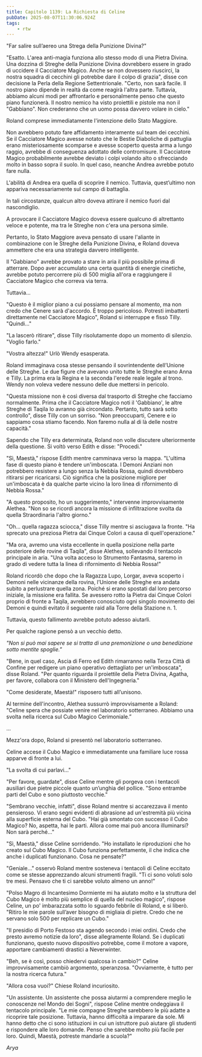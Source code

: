 ```yaml
---
title: Capitolo 1139: La Richiesta di Celine
pubDate: 2025-08-07T11:30:06.924Z
tags:
    - rtw
---
```





















"Far salire sull’aereo una Strega della Punizione Divina?"






"Esatto. L'area anti-magia funziona allo stesso modo di una Pietra Divina. Una dozzina di Streghe della Punizione Divina dovrebbero essere in grado di uccidere il Cacciatore Magico. Anche se non dovessero riuscirci, la nostra squadra di cecchini gli potrebbe dare il colpo di grazia", disse con decisione la Perla della Regione Settentrionale. "Certo, non sarà facile. Il nostro piano dipende in realtà da come reagirà l'altra parte. Tuttavia, abbiamo alcuni modi per affrontarlo e personalmente penso che questo piano funzionerà. Il nostro nemico ha visto proiettili e pistole ma non il "Gabbiano". Non crederanno che un uomo possa davvero volare in cielo."






Roland comprese immediatamente l'intenzione dello Stato Maggiore.






Non avrebbero potuto fare affidamento interamente sul team dei cecchini. Se il Cacciatore Magico avesse notato che le Bestie Diaboliche di pattuglia erano misteriosamente scomparse e avesse scoperto questa arma a lungo raggio, avrebbe di conseguenza adottato delle contromisure. Il Cacciatore Magico probabilmente avrebbe deviato i colpi volando alto o sfrecciando molto in basso sopra il suolo. In quel caso, neanche Andrea avrebbe potuto fare nulla.






L'abilità di Andrea era quella di scoprire il nemico. Tuttavia, quest’ultimo non appariva necessariamente sul campo di battaglia.






In tali circostanze, qualcun altro doveva attirare il nemico fuori dal nascondiglio.






A provocare il Cacciatore Magico doveva essere qualcuno di altrettanto veloce e potente, ma tra le Streghe non c'era una persona simile.






Pertanto, lo Stato Maggiore aveva pensato di usare l'aliante in combinazione con le Streghe della Punizione Divina, e Roland doveva ammettere che era una strategia davvero intelligente.






Il "Gabbiano" avrebbe provato a stare in aria il più possibile prima di atterrare. Dopo aver accumulato una certa quantità di energie cinetiche, avrebbe potuto percorrere più di 500 miglia all'ora e raggiungere il Cacciatore Magico che correva via terra.






Tuttavia...






"Questo è il miglior piano a cui possiamo pensare al momento, ma non credo che Cenere sarà d'accordo. È troppo pericoloso. Potresti imbatterti direttamente nel Cacciatore Magico", Roland si interruppe e fissò Tilly. "Quindi..."






"La lascerò ritirare", disse Tilly risolutamente dopo un momento di silenzio. "Voglio farlo."






"Vostra altezza!" Urlò Wendy esasperata.






Roland immaginava cosa stesse pensando il sovrintendente dell’Unione delle Streghe. Le due figure che avevano unito tutte le Streghe erano Anna e Tilly. La prima era la Regina e la seconda l'erede reale legale al trono. Wendy non voleva vedere nessuno delle due mettersi in pericolo.






"Questa missione non è così diversa dal trasporto di Streghe che facciamo normalmente. Prima che il Cacciatore Magico noti il 'Gabbiano', le altre Streghe di Taqila lo avranno già circondato. Pertanto, tutto sarà sotto controllo", disse Tilly con un sorriso. "Non preoccuparti, Cenere e io sappiamo cosa stiamo facendo. Non faremo nulla al di là delle nostre capacità."






Sapendo che Tilly era determinata, Roland non volle discutere ulteriormente della questione. Si voltò verso Edith e disse: "Procedi."






"Sì, Maestà," rispose Edith mentre camminava verso la mappa. "L'ultima fase di questo piano è tendere un'imboscata. I Demoni Anziani non potrebbero resistere a lungo senza la Nebbia Rossa, quindi dovrebbero ritirarsi per ricaricarsi. Ciò significa che la posizione migliore per un'imboscata è da qualche parte vicino la loro linea di rifornimento di Nebbia Rossa."






"A questo proposito, ho un suggerimento," intervenne improvvisamente Alethea. "Non so se ricordi ancora la missione di infiltrazione svolta da quella Straordinaria l'altro giorno."






"Oh... quella ragazza sciocca," disse Tilly mentre si asciugava la fronte. "Ha sprecato una preziosa Pietra dai Cinque Colori a causa di quell'operazione."






"Ma ora, avremo una vista eccellente in quella posizione nella parte posteriore delle rovine di Taqila", disse Alethea, sollevando il tentacolo principale in aria. "Una volta acceso lo Strumento Fantasma, saremo in grado di vedere tutta la linea di rifornimento di Nebbia Rossa!"






Roland ricordò che dopo che la Ragazza Lupo, Lorgar, aveva scoperto i Demoni nelle vicinanze della rovina, l’Unione delle Streghe era andata subito a perlustrare quella zona. Poiché si erano spostati dal loro percorso iniziale, la missione era fallita. Se avessero rotto la Pietra dai Cinque Colori proprio di fronte a Taqila, avrebbero conosciuto ogni singolo movimento dei Demoni e quindi evitato il seguente raid alla Torre della Stazione n. 1.






Tuttavia, questo fallimento avrebbe potuto adesso aiutarli.






Per qualche ragione pensò a un vecchio detto.






<em>"Non si può mai sapere se si tratta di una premonizione o una benedizione sotto mentite spoglie."</em>






"Bene, in quel caso, Ascia di Ferro ed Edith rimarranno nella Terza Città di Confine per redigere un piano operativo dettagliato per un'imboscata", disse Roland. "Per quanto riguarda il proiettile della Pietra Divina, Agatha, per favore, collabora con il Ministero dell'Ingegneria."






"Come desiderate, Maestà!" risposero tutti all’unisono.






Al termine dell'incontro, Alethea sussurrò improvvisamente a Roland: "Celine spera che possiate venire nel laboratorio sotterraneo. Abbiamo una svolta nella ricerca sul Cubo Magico Cerimoniale.”






...






Mezz'ora dopo, Roland si presentò nel laboratorio sotterraneo.






Celine accese il Cubo Magico e immediatamente una familiare luce rossa apparve di fronte a lui.






"La svolta di cui parlavi..."






"Per favore, guardate", disse Celine mentre gli porgeva con i tentacoli ausiliari due pietre piccole quanto un’unghia del pollice. "Sono entrambe parti del Cubo e sono piuttosto vecchie."






"Sembrano vecchie, infatti", disse Roland mentre si accarezzava il mento pensieroso. Vi erano segni evidenti di abrasione ad un'estremità più vicina alla superficie esterna del Cubo. "Hai già smontato con successo il Cubo Magico? No, aspetta, hai le parti. Allora come mai può ancora illuminarsi? Non sarà perché..."






"Sì, Maestà," disse Celine sorridendo. "Ho installato le riproduzioni che ho creato sul Cubo Magico. Il Cubo funziona perfettamente, il che indica che anche i duplicati funzionano. Cosa ne pensate?"






"Geniale..." osservò Roland mentre sosteneva i tentacoli di Celine eccitato come se stesse apprezzando alcuni strumenti fragili. "Ti ci sono voluti solo tre mesi. Pensavo che ti ci sarebbe voluto almeno un anno!"






"Polso Magro di Incantesimo Dormiente mi ha aiutato molto e la struttura del Cubo Magico è molto più semplice di quella del nucleo magico", rispose Celine, un po' imbarazzata sotto lo sguardo febbrile di Roland, e si liberò. "Ritiro le mie parole sull’aver bisogno di migliaia di pietre. Credo che ne servano solo 500 per replicare un Cubo."






"Il presidio di Porto Festoso sta agendo secondo i miei ordini. Credo che presto avremo notizie da loro", disse allegramente Roland. Se i duplicati funzionano, questo nuovo dispositivo potrebbe, come il motore a vapore, apportare cambiamenti drastici a Neverwinter.






"Beh, se è così, posso chiedervi qualcosa in cambio?" Celine improvvisamente cambiò argomento, speranzosa. "Ovviamente, è tutto per la nostra ricerca futura."






"Allora cosa vuoi?" Chiese Roland incuriosito.






"Un assistente. Un assistente che possa aiutarmi a comprendere meglio le conoscenze nel Mondo dei Sogni", rispose Celine mentre ondeggiava il tentacolo principale. "Le mie compagne Streghe sarebbero le più adatte a ricoprire tale posizione. Tuttavia, hanno difficoltà a imparare da sole. Mi hanno detto che ci sono istituzioni in cui un istruttore può aiutare gli studenti e rispondere alle loro domande. Penso che sarebbe molto più facile per loro. Quindi, Maestà, potreste mandarle a scuola?"






<em>Arya</em>


                                


                                



